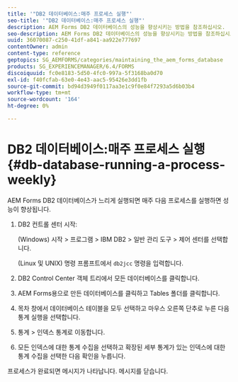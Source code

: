 ```yaml
---
title: '"DB2 데이터베이스:매주 프로세스 실행"'
seo-title: '"DB2 데이터베이스:매주 프로세스 실행"'
description: AEM Forms DB2 데이터베이스의 성능을 향상시키는 방법을 참조하십시오.
seo-description: AEM Forms DB2 데이터베이스의 성능을 향상시키는 방법을 참조하십시오.
uuid: 36070087-c250-41df-a841-aa922e777697
contentOwner: admin
content-type: reference
geptopics: SG_AEMFORMS/categories/maintaining_the_aem_forms_database
products: SG_EXPERIENCEMANAGER/6.4/FORMS
discoiquuid: fc0e8183-5d50-4fc0-997a-5f3168ba0d70
exl-id: f40fcfab-63e0-4e43-aac5-95426e3dd1fb
source-git-commit: bd94d3949f0117aa3e1c9f0e84f7293a5d6b03b4
workflow-type: tm+mt
source-wordcount: '164'
ht-degree: 0%

---
```


# DB2 데이터베이스:매주 프로세스 실행{#db-database-running-a-process-weekly}

AEM Forms DB2 데이터베이스가 느리게 실행되면 매주 다음 프로세스를 실행하면 성능이 향상됩니다.

1. DB2 컨트롤 센터 시작:

   (Windows) 시작 > 프로그램 > IBM DB2 > 일반 관리 도구 > 제어 센터를 선택합니다.

   (Linux 및 UNIX) 명령 프롬프트에서 `db2jcc` 명령을 입력합니다.

1. DB2 Control Center 객체 트리에서 모든 데이터베이스를 클릭합니다.
1. AEM Forms용으로 만든 데이터베이스를 클릭하고 Tables 폴더를 클릭합니다.
1. 목차 창에서 데이터베이스 테이블을 모두 선택하고 마우스 오른쪽 단추로 누른 다음 통계 실행을 선택합니다.
1. 통계 > 인덱스 통계로 이동합니다.
1. 모든 인덱스에 대한 통계 수집을 선택하고 확장된 세부 통계가 있는 인덱스에 대한 통계 수집을 선택한 다음 확인을 누릅니다.

프로세스가 완료되면 메시지가 나타납니다. 메시지를 닫습니다.
